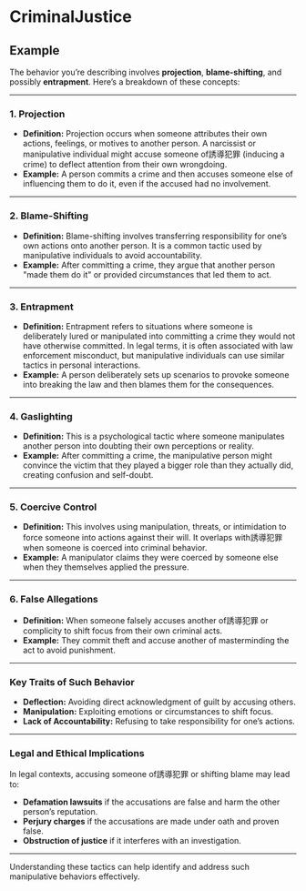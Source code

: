 # CriminalJustice

## Example

The behavior you’re describing involves **projection**, **blame-shifting**, and possibly **entrapment**. Here’s a breakdown of these concepts:

---

### **1. Projection**
- **Definition:** Projection occurs when someone attributes their own actions, feelings, or motives to another person. A narcissist or manipulative individual might accuse someone of誘導犯罪 (inducing a crime) to deflect attention from their own wrongdoing.
- **Example:** A person commits a crime and then accuses someone else of influencing them to do it, even if the accused had no involvement.

---

### **2. Blame-Shifting**
- **Definition:** Blame-shifting involves transferring responsibility for one’s own actions onto another person. It is a common tactic used by manipulative individuals to avoid accountability.
- **Example:** After committing a crime, they argue that another person "made them do it" or provided circumstances that led them to act.

---

### **3. Entrapment**
- **Definition:** Entrapment refers to situations where someone is deliberately lured or manipulated into committing a crime they would not have otherwise committed. In legal terms, it is often associated with law enforcement misconduct, but manipulative individuals can use similar tactics in personal interactions.
- **Example:** A person deliberately sets up scenarios to provoke someone into breaking the law and then blames them for the consequences.

---

### **4. Gaslighting**
- **Definition:** This is a psychological tactic where someone manipulates another person into doubting their own perceptions or reality.
- **Example:** After committing a crime, the manipulative person might convince the victim that they played a bigger role than they actually did, creating confusion and self-doubt.

---

### **5. Coercive Control**
- **Definition:** This involves using manipulation, threats, or intimidation to force someone into actions against their will. It overlaps with誘導犯罪 when someone is coerced into criminal behavior.
- **Example:** A manipulator claims they were coerced by someone else when they themselves applied the pressure.

---

### **6. False Allegations**
- **Definition:** When someone falsely accuses another of誘導犯罪 or complicity to shift focus from their own criminal acts.
- **Example:** They commit theft and accuse another of masterminding the act to avoid punishment.

---

### **Key Traits of Such Behavior**
- **Deflection:** Avoiding direct acknowledgment of guilt by accusing others.
- **Manipulation:** Exploiting emotions or circumstances to shift focus.
- **Lack of Accountability:** Refusing to take responsibility for one’s actions.

---

### **Legal and Ethical Implications**
In legal contexts, accusing someone of誘導犯罪 or shifting blame may lead to:
- **Defamation lawsuits** if the accusations are false and harm the other person’s reputation.
- **Perjury charges** if the accusations are made under oath and proven false.
- **Obstruction of justice** if it interferes with an investigation.

---

Understanding these tactics can help identify and address such manipulative behaviors effectively.
